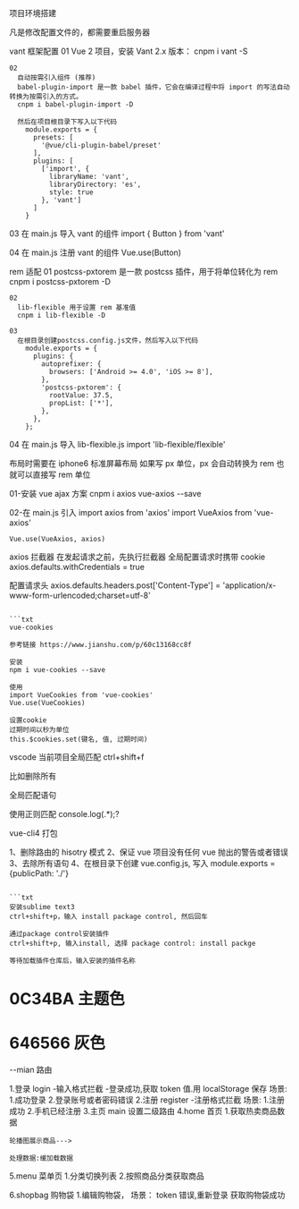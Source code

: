 项目环境搭建

凡是修改配置文件的，都需要重启服务器

vant 框架配置
01
Vue 2 项目，安装 Vant 2.x 版本：
cnpm i vant -S

    02
      自动按需引入组件 (推荐)
      babel-plugin-import 是一款 babel 插件，它会在编译过程中将 import 的写法自动转换为按需引入的方式。
      cnpm i babel-plugin-import -D

      然后在项目根目录下写入以下代码
        module.exports = {
          presets: [
            '@vue/cli-plugin-babel/preset'
          ],
          plugins: [
            ['import', {
              libraryName: 'vant',
              libraryDirectory: 'es',
              style: true
            }, 'vant']
          ]
        }

03
在 main.js 导入 vant 的组件
import { Button } from 'vant'

04
在 main.js 注册 vant 的组件
Vue.use(Button)

rem 适配
01
postcss-pxtorem 是一款 postcss 插件，用于将单位转化为 rem
cnpm i postcss-pxtorem -D

    02
      lib-flexible 用于设置 rem 基准值
      cnpm i lib-flexible -D

    03
      在根目录创建postcss.config.js文件，然后写入以下代码
        module.exports = {
          plugins: {
            autoprefixer: {
              browsers: ['Android >= 4.0', 'iOS >= 8'],
            },
            'postcss-pxtorem': {
              rootValue: 37.5,
              propList: ['*'],
            },
          },
        };

04
在 main.js 导入 lib-flexible.js
import 'lib-flexible/flexible'

布局时需要在 iphone6 标准屏幕布局
如果写 px 单位，px 会自动转换为 rem
也就可以直接写 rem 单位

01-安装 vue ajax 方案
cnpm i axios vue-axios --save

02-在 main.js 引入
import axios from 'axios'
import VueAxios from 'vue-axios'

    Vue.use(VueAxios, axios)

axios 拦截器
在发起请求之前，先执行拦截器
全局配置请求时携带 cookie
axios.defaults.withCredentials = true

配置请求头
axios.defaults.headers.post['Content-Type'] = 'application/x-www-form-urlencoded;charset=utf-8'

````

```txt
vue-cookies

参考链接 https://www.jianshu.com/p/60c13168cc8f

安装
npm i vue-cookies --save

使用
import VueCookies from 'vue-cookies'
Vue.use(VueCookies)

设置cookie
过期时间以秒为单位
this.$cookies.set(键名, 值, 过期时间)

````

vscode 当前项目全局匹配 ctrl+shift+f

比如删除所有

全局匹配语句

使用正则匹配
console.log\(.\*\);?

vue-cli4 打包

1、删除路由的 hisotry 模式
2、保证 vue 项目没有任何 vue 抛出的警告或者错误
3、去除所有语句
4、在根目录下创建 vue.config.js, 写入 module.exports = {publicPath: './'}

````

```txt
安装sublime text3
ctrl+shift+p，输入 install package control, 然后回车

通过package control安装插件
ctrl+shift+p, 输入install, 选择 package control: install packge

等待加载插件仓库后，输入安装的插件名称

````

# 0C34BA 主题色

# 646566 灰色

--mian 路由

1.登录 login -输入格式拦截 -登录成功,获取 token 值.用 localStorage 保存
场景: 1.成功登录 2.登录账号或者密码错误 2.注册 register -注册格式拦截
场景: 1.注册成功 2.手机已经注册 3.主页 main
设置二级路由
4.home 首页 1.获取热卖商品数据

    轮播图展示商品--->

    处理数据:缓加载数据

5.menu 菜单页 1.分类切换列表 2.按照商品分类获取商品

6.shopbag 购物袋 1.编辑购物袋，
场景：
token 错误,重新登录
获取购物袋成功

